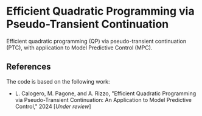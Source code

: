 # Efficient Quadratic Programming via Pseudo-Transient Continuation

Efficient quadratic programming (QP) via pseudo-transient continuation (PTC), with application to Model Predictive Control (MPC).

## References ##

The code is based on the following work:

* L. Calogero, M. Pagone, and A. Rizzo, "Efficient Quadratic Programming via Pseudo-Transient Continuation: An Application to Model Predictive Control," 2024 [_Under review_]
